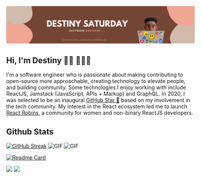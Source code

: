<img src="https://github.com/DestinedCodes/DestinedCodes/blob/main/images/Pink%20and%20Tan%20Flowers%20Modern%20Artisan%20Business%20X-Frame%20Banner.png" alt="banner that says DESTINY SATURDAY - Software engineer | Code never lies, comments sometimes do." padding="100px">

## Hi, I'm Destiny 👋🏽 👨🏽‍💻
I'm a software engineer who is passionate about making contributing to open-source more approachable, creating technology to elevate people, and building community. Some technologies I enjoy working with include ReactJS, Jamstack (JavaScript, APIs + Markup) and GraphQL. In 2020, I was selected to be an inaugural <a href="https://stars.github.com/">GitHub Star 🌟</a> based on my involvement in the tech community.  My interest in the React ecosystem led me to launch <a href="https://www.reactrobins.com/">React Robins</a>, a community for women and non-binary ReactJS developers.

## Github Stats
[![GitHub Streak](https://github-readme-streak-stats.herokuapp.com?user=DestinedCodes&theme=transparent&date_format=M%20j%5B%2C%20Y%5D)](https://git.io/streak-stats)
<img height="auto" width="49%" alt="GIF" src="https://github-readme-streak-stats.herokuapp.com?user=DestinedCodes" /> <img height="auto" width="49%" alt="GIF" src="https://github-readme-stats.vercel.app/api/top-langs/?username=DestinedCodes&layout=compact" />

[![Readme Card](https://github-readme-stats.vercel.app/api/pin/?username=DestinedCodes&repo=alx-system_engineering-devops)](https://github.com/anuraghazra/github-readme-stats)

[<img src="https://img.shields.io/twitter/url?label=Twitter&logo=Twitter&style=social&url=https%3A%2F%2Ftwitter.com%2FDestinedCodes" height="25px" />](https://twitter.com/DestinedCodes)
[<img src="https://img.shields.io/twitter/url?label=LinkedIn&logo=LinkedIN&style=social&url=https%3A%2F%2Fwww.linkedin.com%2Fin%2Fdestinysaturday" amheight="25px" />](https://www.linkedin.com/in/destinysaturday)



